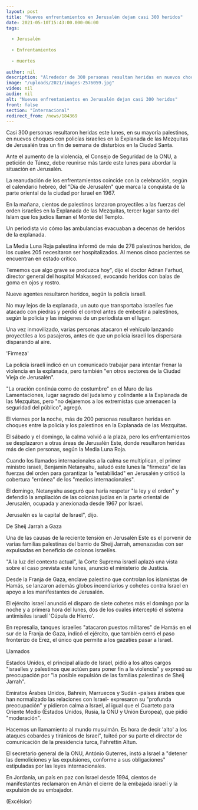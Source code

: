 ```yaml
---
layout: post
title: "Nuevos enfrentamientos en Jerusalén dejan casi 300 heridos"
date: 2021-05-10T15:43:00.000-06:00
tags:
  
  - Jerusalén
  
  - Enfrentamientos
  
  - muertes
  
author: nil
description: "Alrededor de 300 personas resultan heridas en nuevos choques entre palestinos y policías israelíes en la Explanada de las Mezquitas de Jerusalén, tras un fin de semana de disturbios"
image: "/uploads/2021/images-2576059.jpg"
video: nil
audio: nil
alt: "Nuevos enfrentamientos en Jerusalén dejan casi 300 heridos"
front: false
section: "Internacional"
redirect_from: /news/184369
---
```


Casi 300 personas resultaron heridas este lunes, en su mayoría palestinos, en nuevos choques con policías israelíes en la Explanada de las Mezquitas de Jerusalén tras un fin de semana de disturbios en la Ciudad Santa.

Ante el aumento de la violencia, el Consejo de Seguridad de la ONU, a petición de Túnez, debe reunirse más tarde este lunes para abordar la situación en Jerusalén.

La reanudación de los enfrentamientos coincide con la celebración, según el calendario hebreo, del "Día de Jerusalén" que marca la conquista de la parte oriental de la ciudad por Israel en 1967.

En la mañana, cientos de palestinos lanzaron proyectiles a las fuerzas del orden israelíes en la Explanada de las Mezquitas, tercer lugar santo del Islam que los judíos llaman el Monte del Templo.

Un periodista vio cómo las ambulancias evacuaban a decenas de heridos de la explanada.

La Media Luna Roja palestina informó de más de 278 palestinos heridos, de los cuales 205 necesitaron ser hospitalizados. Al menos cinco pacientes se encuentran en estado crítico.

Tememos que algo grave se produzca hoy", dijo el doctor Adnan Farhud, director general del hospital Makassed, evocando heridos con balas de goma en ojos y rostro.

Nueve agentes resultaron heridos, según la policía israelí.

No muy lejos de la explanada, un auto que transportaba israelíes fue atacado con piedras y perdió el control antes de embestir a palestinos, según la policía y las imágenes de un periodista en el lugar.

Una vez inmovilizado, varias personas atacaron el vehículo lanzando proyectiles a los pasajeros, antes de que un policía israelí los dispersara disparando al aire.

'Firmeza'

La policía israelí indicó en un comunicado trabajar para intentar frenar la violencia en la explanada, pero también "en otros sectores de la Ciudad Vieja de Jerusalén".

"La oración continúa como de costumbre" en el Muro de las Lamentaciones, lugar sagrado del judaísmo y colindante a la Explanada de las Mezquitas, pero "no dejaremos a los extremistas que amenacen la seguridad del público", agregó.

El viernes por la noche, más de 200 personas resultaron heridas en choques entre la policía y los palestinos en la Explanada de las Mezquitas.

El sábado y el domingo, la calma volvió a la plaza, pero los enfrentamientos se desplazaron a otras áreas de Jerusalén Este, donde resultaron heridas más de cien personas, según la Media Luna Roja.

Cuando los llamados internacionales a la calma se multiplican, el primer ministro israelí, Benjamin Netanyahu, saludó este lunes la "firmeza" de las fuerzas del orden para garantizar la "estabilidad" en Jerusalén y criticó la cobertura "errónea" de los "medios internacionales".

El domingo, Netanyahu aseguró que haría respetar "la ley y el orden" y defendió la ampliación de las colonias judías en la parte oriental de Jerusalén, ocupada y anexionada desde 1967 por Israel.

Jerusalén es la capital de Israel", dijo.

De Sheij Jarrah a Gaza

Una de las causas de la reciente tensión en Jerusalén Este es el porvenir de varias familias palestinas del barrio de Sheij Jarrah, amenazadas con ser expulsadas en beneficio de colonos israelíes.

"A la luz del contexto actual", la Corte Suprema israelí aplazó una vista sobre el caso prevista este lunes, anunció el ministerio de Justicia.

Desde la Franja de Gaza, enclave palestino que controlan los islamistas de Hamás, se lanzaron además globos incendiarios y cohetes contra Israel en apoyo a los manifestantes de Jerusalén.

El ejército israelí anunció el disparo de siete cohetes más el domingo por la noche y a primera hora del lunes, dos de los cuales interceptó el sistema antimisiles israelí 'Cúpula de Hierro'.

En represalia, tanques israelíes "atacaron puestos militares" de Hamás en el sur de la Franja de Gaza, indicó el ejército, que también cerró el paso fronterizo de Erez, el único que permite a los gazatíes pasar a Israel.

Llamados

Estados Unidos, el principal aliado de Israel, pidió a los altos cargos "israelíes y palestinos que actúen para poner fin a la violencia" y expresó su preocupación por "la posible expulsión de las familias palestinas de Sheij Jarrah".

Emiratos Árabes Unidos, Bahrein, Marruecos y Sudán -países árabes que han normalizado las relaciones con Israel- expresaron su "profunda preocupación" y pidieron calma a Israel, al igual que el Cuarteto para Oriente Medio (Estados Unidos, Rusia, la ONU y Unión Europea), que pidió "moderación".

Hacemos un llamamiento al mundo musulmán. Es hora de decir 'alto' a los ataques cobardes y tiránicos de Israel", tuiteó por su parte el director de comunicación de la presidencia turca, Fahrettin Altun.

El secretario general de la ONU, António Guterres, instó a Israel a "detener las demoliciones y las expulsiones, conforme a sus obligaciones" estipuladas por las leyes internacionales.

En Jordania, un país en paz con Israel desde 1994, cientos de manifestantes reclamaron en Amán el cierre de la embajada israelí y la expulsión de su embajador.

(Excélsior)